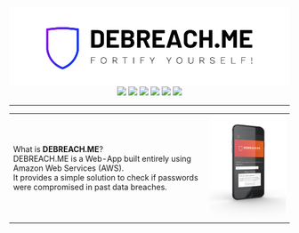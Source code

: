 <p align="center">
<img src="./img/Logo/default.png"/>
<br>
<img src="https://img.shields.io/badge/AWS-grey?style=flat-square&logo=Amazon-AWS"/>
<img src="https://img.shields.io/badge/DynamoDB-grey?style=flat-square&logo=Amazon-DynamoDB"/>
<img src="https://img.shields.io/badge/GraphQL-grey?style=flat-square&logo=GraphQL"/>
<img src="https://img.shields.io/badge/Amplify-grey?style=flat-square&logo=AWS-Amplify"/>
<img src="https://img.shields.io/badge/S3-grey?style=flat-square&logo=Amazon-S3"/>
<img src="https://img.shields.io/badge/React-grey?style=flat-square&logo=React"/>
</p>

---

<table border="0">
 <tr>
    <td><span>What is <b>DEBREACH.ME</b>? <br>
    DEBREACH.ME is a Web-App built entirely using Amazon Web Services (AWS). <br>
    It provides a simple solution to check if passwords were compromised in past data breaches.
    <span></td>
    <td><img src='img/App-images/app_mockup.png' width="300" /></td>
 </tr>
</table>